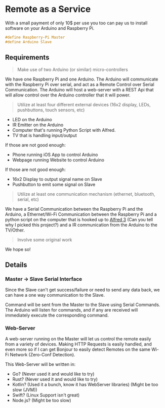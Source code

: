 # Remote as a Service
With a small payment of only 10$ per use you too can pay us to install software on your Arduino and Raspberry Pi.

```c
#define Raspberry-Pi Master
#define Arduino Slave
```

## Requirements
> Make use of two Arduino (or similar) micro-controllers

We have one Raspberry Pi and one Arduino. The Arduino will communicate with the Raspberry Pi over serial, and act as a Remote Control over Serial Communication. The Arduino will host a web-server with a REST Api that will allow control over the Arduino controller that it will power.

> Utilize at least four different external devices (16x2 display, LEDs, pushbuttons, touch sensors, etc)

* LED on the Arduino
* IR Emitter on the Arduino
* Computer that's running Python Script with Alfred.
* TV that is handling input/output

If those are not good enough:

* Phone running iOS App to control Arduino
* Webpage running Website to control Arduino

If those are not good enough:

* 16x2 Display to output signal name on Slave
* Pushbutton to emit some signal on Slave

> Utilize at least one communication mechanism (ethernet, bluetooth, serial, etc)

We have a Serial Communication between the Raspberry Pi and the Arduino, a Ethernet/Wi-Fi Communication between the Raspberry Pi and a python script on the computer that is hooked up to [Alfred 3](https://www.alfredapp.com) (Can you tell why I picked this project?) and a IR communication from the Arduino to the TV/Other.

> Involve some original work

We hope so!

## Details
### Master -> Slave Serial Interface
Since the Slave can't get success/failure or need to send any data back, we can have a one way communication to the Slave.

Command will be sent from the Master to the Slave using Serial Commands. The Arduino will listen for commands, and if any are received will immediately execute the corresponding command.

### Web-Server
A web-server running on the Master will let us control the remote easily from a variety of devices. Making HTTP Requests is easily handled, and even more so if I can get Bonjour to easily detect Remotes on the same Wi-Fi Network (Zero-Conf Detection).

This Web-Server will be written in:

* Go? (Never used it and would like to try)
* Rust? (Never used it and would like to try)
* Kotlin? (Used it a bunch, know it has WebServer libraries) (Might be too slow (JVM))
* Swift? (Linux Support isn't great)
* Node.js? (Might be too slow)



